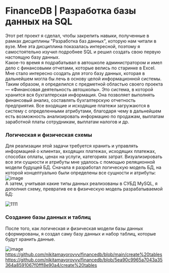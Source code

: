 # FinanceDB | Разработка базы данных на SQL

Этот pet проект я сделал, чтобы закрепить навыки, полученные в рамках дисциплины "Разработка баз данных", которую нам читали в вузе. Мне эта дисциплина показалась интересной, поэтому я самостоятельно изучил подробнее SQL и решил создать свою первую настоящую базу данных.  
Какое-то время я подрабатывал в автошколе администратором и имел дело с финансовыми отчетами, которые велись по старинке в Excel. Мне стало интересно создать для этого базу данных, которая в дальнейшем могла бы лечь в основу целой информационной системы.  
Таким образом, я определился с предметной областью своего проекта — «Финансовая деятельность автошколы». Это система, в которой хранится вся бухгалтерская информация. Она позволяет выполнять финансовый анализ, составлять бухгалтерскую отчетность предприятия. Все входящие и исходящие платежи загружаются в систему с определенными атрибутами, благодаря чему в дальнейшем есть возможность анализировать информацию по продажам, выплатам заработной платы сотрудникам, выплатам налогов и др.  
### Логическая и физическая схемы
Для реализации этой задачи требуется хранить и управлять информацией о клиентах, входящих платежах, исходящих платежах, способах оплаты, ценах на услуги, категориях затрат. Визуализировать все эти сущности и атрибуты мне удалось с помощью реляционной модели будущей БД. Сначала я разработал логическую модель БД, на которой концептуально были определены все сущности и атрибуты:  
![image](https://user-images.githubusercontent.com/99638036/226135347-60497e10-3993-401e-9b1b-d245b5f77f62.png)  
А затем, учитывая какие типы данных реализованы в СУБД MySQL, я дополнил схему, превратив ее в физическую модель разрабатываемой БД:  

![1111](https://user-images.githubusercontent.com/99638036/226135288-e433d724-41d8-4877-9bc7-e34c7b34bcae.png)
### Создание базы данных и таблиц
После того, как логическая и физическая модели базы данных сформированы, я создал саму базу данных и набор таблиц, которые будут хранить данные.  
  
  ![image](https://user-images.githubusercontent.com/99638036/226167101-e663d211-5ed2-4133-8282-5c379b0f1c71.png)
https://github.com/nikitamayorovvv/financedb/blob/main/create%20tables
https://github.com/nikitamayorovvv/financedb/blob/5ea90c9965a7043a35364a8591067f0fff8e90a4/create%20tables
